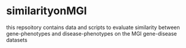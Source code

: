 # similarityonMGI
this repsoitory contains data and scripts to evaluate similarity between gene-phenotypes and disease-phenotypes on the MGI gene-disease datasets
